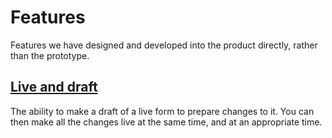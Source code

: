 # Features

Features we have designed and developed into the product directly, rather than the prototype.

## [Live and draft](/design/features/live-draft/README.md)
The ability to make a draft of a live form to prepare changes to it. You can then make all the changes live at the same time, and at an appropriate time.

